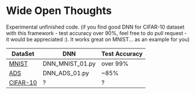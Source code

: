 # Wide Open Thoughts

Experimental unfinished code. (if you find good DNN for CIFAR-10 dataset with this framework - test accuracy over 90%, feel free to do pull request - it would be appreciated :). It works great on MNIST... as an example for you)

| DataSet  | DNN | Test Accuracy |
| ------------- | ------------- |------------- |
| [MNIST](http://yann.lecun.com/exdb/mnist/)  | DNN_MNIST_01.py | over 99% |
| [ADS](https://archive.ics.uci.edu/ml/datasets/adult)  | DNN_ADS_01.py  | ~85%|
| [CIFAR-10](https://www.cs.toronto.edu/~kriz/cifar.html)  | ?  | ?|

